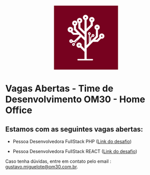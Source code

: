 
<p align="center">
<img src="logo.png" alt="Logo OM30" width="200" />
</p>

# Vagas Abertas - Time de Desenvolvimento OM30 - Home Office


## Estamos com as seguintes vagas abertas:

 - Pessoa Desenvolvedora FullStack PHP (<a href="DesafioFullStackPHP.md">Link do desafio</a>)
 
 - Pessoa Desenvolvedora FullStack REACT (<a href="DesafioFullStackReact.md">Link do desafio</a>)
 
 Caso tenha dúvidas, entre em contato pelo email : gustavo.miguelote@om30.com.br.
